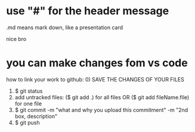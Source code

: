 # use "#" for the header message

.md means mark down, like a presentation card

nice bro

# you can make changes fom vs code 

how to link your work to github:
0) SAVE THE CHANGES OF YOUR FILES
1) $ git status
2) add untracked files: ($ git add .) for all files OR ($ git add fileName.file) for one file
3) $ git commit -m "what and why you upload this commitment" -m "2nd box, description"
4) $ git push